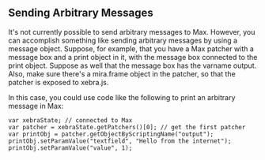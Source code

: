 ## Sending Arbitrary Messages

It's not currently possible to send arbitrary messages to Max. However, you can accomplish something like sending arbitrary messages by using a message object. Suppose, for example, that you have a Max patcher with a message box and a print object in it, with the message box connected to the print object. Suppose as well that the message box has the varname output. Also, make sure there's a mira.frame object in the patcher, so that the patcher is exposed to xebra.js.

In this case, you could use code like the following to print an arbitrary message in Max:

```
var xebraState; // connected to Max
var patcher = xebraState.getPatchers()[0]; // get the first patcher
var printObj = patcher.getObjectByScriptingName("output");
printObj.setParamValue("textfield", "Hello from the internet");
printObj.setParamValue("value", 1);
```
